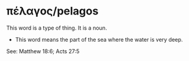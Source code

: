# πέλαγος/pelagos
This word is a type of thing. It is a noun.
* This word means the part of the sea where the water is very deep.

See: Matthew 18:6; Acts 27:5
